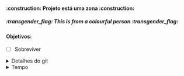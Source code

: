 <h4 align="left"> :construction: Projeto está uma zona :construction: </h4>
<h5 align="left"> :transgender_flag: This is from a colourful person :transgender_flag: <h5>

#### Objetivos:
   - [ ] Sobreviver

<details>
<summary>Detalhes do git</summary>
   
   - Para clonar o repositório: 
      - `git clone --branch <nome-branch> <link-do-repositorio>` 
   - Comandos
      - `git add .`
      - `git commit -m "comentario"`
      - `git push origin <nome-branch>`
      - `git pull origin <nome-branch> `
   - Links
      - <a href="https://www.treinaweb.com.br/blog/comandos-do-git-que-voce-precisa-conhecer-parte-1"> Comandos Git para o Terminal</a>
</details>

<details>

<summary>Tempo</summary>
   
   - O quanto já passou:
   
   | Periodo | Estado |
   |:-----------:|:-----------:|
   |      `1`      |      ✅      |
   |      `2`      |      ✅      |
   |      `3`      |      🟡      |
   |      `4`      |      ❌      |
   |      `5`      |      ❌      |
   |      `6`      |      ❌      |
   |      `7`      |      ❌      |
   |      `8`      |      ❌      |
   |      `9`      |      ❌      |
   |      `10`      |      ❌      |


</details>
